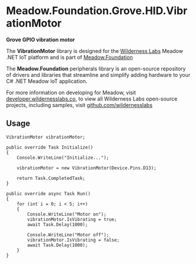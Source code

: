 # Meadow.Foundation.Grove.HID.VibrationMotor

**Grove GPIO vibration motor**

The **VibrationMotor** library is designed for the [Wilderness Labs](www.wildernesslabs.co) Meadow .NET IoT platform and is part of [Meadow.Foundation](https://developer.wildernesslabs.co/Meadow/Meadow.Foundation/)

The **Meadow.Foundation** peripherals library is an open-source repository of drivers and libraries that streamline and simplify adding hardware to your C# .NET Meadow IoT application.

For more information on developing for Meadow, visit [developer.wildernesslabs.co](http://developer.wildernesslabs.co/), to view all Wilderness Labs open-source projects, including samples, visit [github.com/wildernesslabs](https://github.com/wildernesslabs/)

## Usage

```
VibrationMotor vibrationMotor;

public override Task Initialize()
{
    Console.WriteLine("Initialize...");

    vibrationMotor = new VibrationMotor(Device.Pins.D13);

    return Task.CompletedTask;
}

public override async Task Run()
{
    for (int i = 0; i < 5; i++)
    {
        Console.WriteLine("Motor on");
        vibrationMotor.IsVibrating = true;
        await Task.Delay(1000);

        Console.WriteLine("Motor off");
        vibrationMotor.IsVibrating = false;
        await Task.Delay(1000);
    }
}

```
